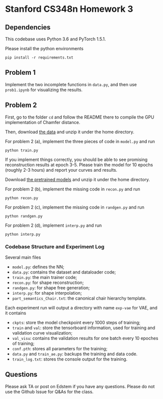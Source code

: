 # Stanford CS348n Homework 3

## Dependencies

This codebase uses Python 3.6 and PyTorch 1.5.1.

Please install the python environments

    pip install -r requirements.txt

## Problem 1

Implement the two incomplete functions in `data.py`, and then use `prob1.ipynb` for visualizing the results.


## Problem 2

First, go to the folder `cd` and follow the README there to compile the GPU implementation of Chamfer distance.

Then, download [the data](http://download.cs.stanford.edu/orion/cs348n/structurenet_chair_dataset.zip) and unzip it under the home directory.

For problem 2 (a), implement the three pieces of code in `model.py` and run

    python train.py

If you implement things correctly, you should be able to see promising reconstruction results at epoch 3-5.
Please train the model for 10 epochs (roughly 2-3 hours) and report your curves and results.

Download [the pretrained models](http://download.cs.stanford.edu/orion/cs348n/structurenet_vae_pretrained_models.zip) and unzip it under the home directory.

For problem 2 (b), implement the missing code in `recon.py` and run

    python recon.py

For problem 2 (c), implement the missing code in `randgen.py` and run

    python randgen.py

For problem 2 (d), implement `interp.py` and run 

    python interp.py


### Codebase Structure and Experiment Log

Several main files

  * `model.py`: defines the NN;
  * `data.py`: contains the dataset and dataloader code;
  * `train.py`: the main trainer code;
  * `recon.py`: for shape reconstruction;
  * `randgen.py`: for shape free generation;
  * `interp.py`: for shape interpolation;
  * `part_semantics_Chair.txt`: the canonical chair hierarchy template.

Each experiment run will output a directory with name `exp-vae` for VAE, and it contains

  * `ckpts`: store the model checkpoint every 1000 steps of training;
  * `train` and `val`: store the tensorboard information, used for training and validation curve visualization;
  * `val_visu`: contains the validation results for one batch every 10 epoches of training;
  * `conf.pth`: stores all parameters for the training;
  * `data.py` and `train_ae.py`: backups the training and data code.
  * `train_log.txt`: stores the console output for the training.

## Questions

Please ask TA or post on Edstem if you have any questions.
Please do not use the Github Issue for Q&As for the class.


